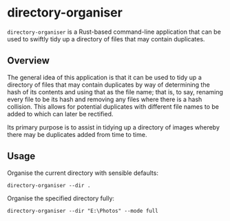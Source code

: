 # directory-organiser

`directory-organiser` is a Rust-based command-line application that can be used to swiftly tidy up a directory of files that may contain duplicates.

## Overview

The general idea of this application is that it can be used to tidy up a directory of files that may contain duplicates by way of determining the hash of its contents and using that as the file name; that is, to say, renaming every file to be its hash and removing any files where there is a hash collision. This allows for potential duplicates with different file names to be added to which can later be rectified.

Its primary purpose is to assist in tidying up a directory of images whereby there may be duplicates added from time to time.

## Usage

Organise the current directory with sensible defaults:

```
directory-organiser --dir .
```

Organise the specified directory fully:

```
directory-organiser --dir "E:\Photos" --mode full
```
